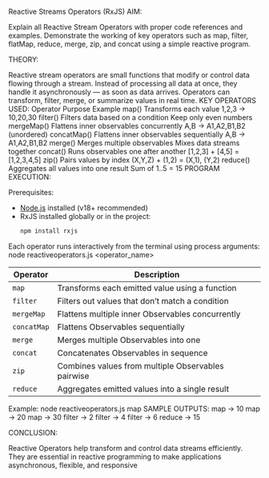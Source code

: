 Reactive Streams Operators (RxJS) AIM:

Explain all Reactive Stream Operators with proper code references and examples. Demonstrate the working of key operators such as map, filter, flatMap, reduce, merge, zip, and concat using a simple reactive program.

THEORY:

Reactive stream operators are small functions that modify or control data flowing through a stream. Instead of processing all data at once, they handle it asynchronously — as soon as data arrives. Operators can transform, filter, merge, or summarize values in real time.
KEY OPERATORS USED: Operator Purpose Example map() Transforms each value 1,2,3 → 10,20,30 filter() Filters data based on a condition Keep only even numbers mergeMap() Flattens inner observables concurrently A,B → A1,A2,B1,B2 (unordered) concatMap() Flattens inner observables sequentially A,B → A1,A2,B1,B2 merge() Merges multiple observables Mixes data streams together concat() Runs observables one after another [1,2,3] + [4,5] = [1,2,3,4,5] zip() Pairs values by index (X,Y,Z) + (1,2) = (X,1), (Y,2) reduce() Aggregates all values into one result Sum of 1..5 = 15 PROGRAM EXECUTION:

Prerequisites:
- [Node.js](https://nodejs.org/) installed (v18+ recommended)
- RxJS installed globally or in the project:
  ```bash
  npm install rxjs

Each operator runs interactively from the terminal using process arguments:
node reactiveoperators.js <operator_name>


| Operator    | Description                                        |
| ----------- | -------------------------------------------------- |
| `map`       | Transforms each emitted value using a function     |
| `filter`    | Filters out values that don’t match a condition    |
| `mergeMap`  | Flattens multiple inner Observables concurrently   |
| `concatMap` | Flattens Observables sequentially                  |
| `merge`     | Merges multiple Observables into one               |
| `concat`    | Concatenates Observables in sequence               |
| `zip`       | Combines values from multiple Observables pairwise |
| `reduce`    | Aggregates emitted values into a single result     |

  

Example:
node reactiveoperators.js map
SAMPLE OUTPUTS: map -> 10 map -> 20 map -> 30
filter -> 2 filter -> 4 filter -> 6
reduce -> 15

CONCLUSION:

Reactive Operators help transform and control data streams efficiently. They are essential in reactive programming to make applications asynchronous, flexible, and responsive
